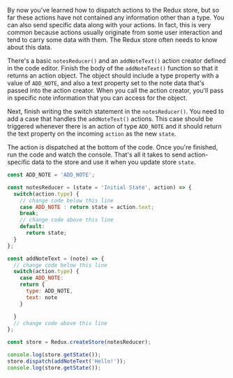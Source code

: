 By now you've learned how to dispatch actions to the Redux store, 
but so far these actions have not contained any information other than a type. 
You can also send specific data along with your actions. In fact, 
this is very common because actions usually originate from some user interaction and tend to carry some data with them. 
The Redux store often needs to know about this data.


There's a basic `notesReducer()` and an `addNoteText()` action creator defined in the code editor. 
Finish the body of the `addNoteText()` function so that it returns an action object. 
The object should include a type property with a value of `ADD_NOTE`, 
and also a text property set to the note data that's passed into the action creator. 
When you call the action creator, you'll pass in specific note information that you can access for the object.

Next, finish writing the switch statement in the `notesReducer()`. 
You need to add a case that handles the `addNoteText()` actions. 
This case should be triggered whenever there is an action of type `ADD_NOTE` and it should return the text property on the incoming `action` as the new `state`.

The action is dispatched at the bottom of the code. Once you're finished, 
run the code and watch the console. That's all it takes to send action-specific data to the store and use it when you update store `state`.


```js
const ADD_NOTE = 'ADD_NOTE';

const notesReducer = (state = 'Initial State', action) => {
  switch(action.type) {
    // change code below this line
    case ADD_NOTE : return state = action.text;
    break;
    // change code above this line
    default:
      return state;
  }
};

const addNoteText = (note) => {
  // change code below this line
  switch(action.type) {
    case ADD_NOTE:
    return {
      type: ADD_NOTE,
      text: note
    }

  }
  // change code above this line
};

const store = Redux.createStore(notesReducer);

console.log(store.getState());
store.dispatch(addNoteText('Hello!'));
console.log(store.getState());
